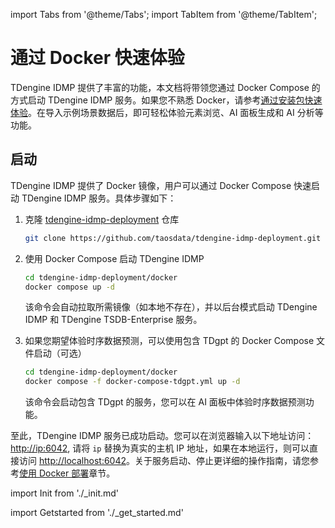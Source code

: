 import Tabs from '@theme/Tabs';
import TabItem from '@theme/TabItem';

# 通过 Docker 快速体验

TDengine IDMP 提供了丰富的功能，本文档将带领您通过 Docker Compose 的方式启动 TDengine IDMP 服务。如果您不熟悉 Docker，请参考[通过安装包快速体验](./get-started-installer)。在导入示例场景数据后，即可轻松体验元素浏览、AI 面板生成和 AI 分析等功能。

## 启动

TDengine IDMP 提供了 Docker 镜像，用户可以通过 Docker Compose 快速启动 TDengine IDMP 服务。具体步骤如下：

1. 克隆 [tdengine-idmp-deployment](https://github.com/taosdata/tdengine-idmp-deployment) 仓库

   ```bash
   git clone https://github.com/taosdata/tdengine-idmp-deployment.git
   ```

2. 使用 Docker Compose 启动 TDengine IDMP

   ```bash
   cd tdengine-idmp-deployment/docker
   docker compose up -d
   ```

   该命令会自动拉取所需镜像（如本地不存在），并以后台模式启动 TDengine IDMP 和 TDengine TSDB-Enterprise 服务。

3. 如果您期望体验时序数据预测，可以使用包含 TDgpt 的 Docker Compose 文件启动（可选）

   ```bash
   cd tdengine-idmp-deployment/docker
   docker compose -f docker-compose-tdgpt.yml up -d
   ```

   该命令会启动包含 TDgpt 的服务，您可以在 AI 面板中体验时序数据预测功能。

至此，TDengine IDMP 服务已成功启动。您可以在浏览器输入以下地址访问：[http://ip:6042](http://ip:6042),
请将 `ip` 替换为真实的主机 IP 地址，如果在本地运行，则可以直接访问 [http://localhost:6042](http://localhost:6042)。关于服务启动、停止更详细的操作指南，请您参考[使用 Docker 部署](../operation/installation/docker-guide)章节。


import Init from './_init.md'

<Init />

import Getstarted from './_get_started.md'

<Getstarted />
